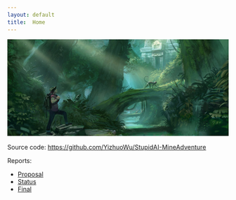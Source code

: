 ```yaml
---
layout: default
title:  Home
---
```


![alt text](https://github.com/YizhuoWu/StupidAI-MineAdventure/blob/master/docs/arts/index_img_1.jpg "IMG 1")




Source code: https://github.com/YizhuoWu/StupidAI-MineAdventure

Reports:

- [Proposal](proposal.html)
- [Status](status.html)
- [Final](final.html)

